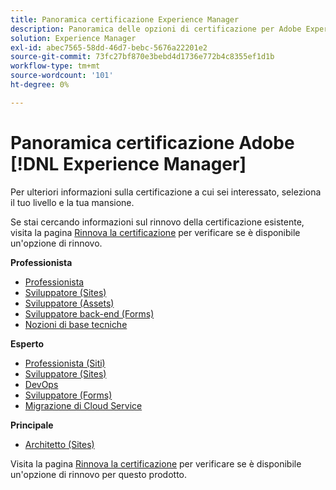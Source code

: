 ```yaml
---
title: Panoramica certificazione Experience Manager
description: Panoramica delle opzioni di certificazione per Adobe Experience Manager
solution: Experience Manager
exl-id: abec7565-58dd-46d7-bebc-5676a22201e2
source-git-commit: 73fc27bf870e3bebd4d1736e772b4c8355ef1d1b
workflow-type: tm+mt
source-wordcount: '101'
ht-degree: 0%

---
```


# Panoramica certificazione Adobe [!DNL Experience Manager]

Per ulteriori informazioni sulla certificazione a cui sei interessato, seleziona il tuo livello e la tua mansione.

Se stai cercando informazioni sul rinnovo della certificazione esistente, visita la pagina [Rinnova la certificazione](/help/certifications/renew.md) per verificare se è disponibile un&#39;opzione di rinnovo.

**Professionista**

* [Professionista](/help/certifications/aem/aem-p-business.md) <!--AD0-E126-->
* [Sviluppatore (Sites)](/help/certifications/aem/aem-sites-p-developer.md) <!--AD0-E123-->
* [Sviluppatore (Assets)](/help/certifications/aem/aem-assets-p-developer.md) <!--AD0-E129-->
* [Sviluppatore back-end (Forms)](/help/certifications/aem/aem-forms-p-bedeveloper.md) <!--AD0-E127-->
* [Nozioni di base tecniche](/help/certifications/aem/aem-p-foundations.md) <!--AD0-E132-->

**Esperto**

* [Professionista (Siti)](/help/certifications/aem/aem-sites-e-business.md) <!--AD0-E121-->
* [Sviluppatore (Sites)](/help/certifications/aem/aem-sites-e-developer.md) <!--AD0-E134-->
* [DevOps](/help/certifications/aem/aem-devops-e-engineer.md) <!--AD0-E124-->
* [Sviluppatore (Forms)](/help/certifications/aem/aem-forms-e-developer.md) <!--AD0-E125-->
* [Migrazione di Cloud Service](/help/certifications/aem/aem-cs-e-migration.md) <!--AD0-E136-->

**Principale**

* [Architetto (Sites)](/help/certifications/aem/aem-sites-m-architect.md) <!--AD0-E117-->

Visita la pagina [Rinnova la certificazione](/help/certifications/renew.md) per verificare se è disponibile un&#39;opzione di rinnovo per questo prodotto.